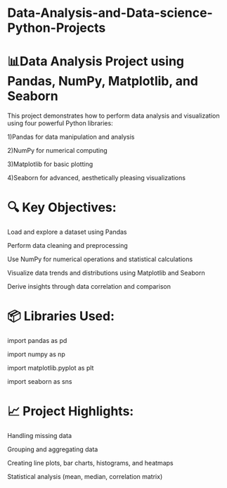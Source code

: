 # Data-Analysis-and-Data-science-Python-Projects

# 📊Data Analysis Project using Pandas, NumPy, Matplotlib, and Seaborn
This project demonstrates how to perform data analysis and visualization using four powerful Python libraries:

   1)Pandas for data manipulation and analysis

  2)NumPy for numerical computing

  3)Matplotlib for basic plotting

  4)Seaborn for advanced, aesthetically pleasing visualizations
# 🔍 Key Objectives:
   Load and explore a dataset using Pandas

   Perform data cleaning and preprocessing

   Use NumPy for numerical operations and statistical calculations

   Visualize data trends and distributions using Matplotlib and Seaborn

   Derive insights through data correlation and comparison

# 📦 Libraries Used:
  import pandas as pd
  
  import numpy as np
  
  import matplotlib.pyplot as plt
  
  import seaborn as sns

# 📈 Project Highlights:
  Handling missing data

  Grouping and aggregating data

  Creating line plots, bar charts, histograms, and heatmaps

  Statistical analysis (mean, median, correlation matrix)



